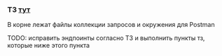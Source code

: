 ### ТЗ [тут](https://cloud.mail.ru/public/v5fZ/H5ppcvcCp/%5BMoresliv.com%5D%20Spring%20ORM%20%D0%B8%20%D1%80%D0%B0%D0%B1%D0%BE%D1%82%D0%B0%20%D0%BD%D0%B0%20%D1%81%D0%B5%D1%80%D0%B2%D0%B5%D1%80%D0%B5/%5BMoresliv.com%5D%208.%D0%A4%D0%B8%D0%BD%D0%B0%D0%BB%D1%8C%D0%BD%D1%8B%D0%B9%20%D0%BF%D1%80%D0%BE%D0%B5%D0%BA%D1%82%20%D1%81%D0%BF%D1%80%D0%B8%D0%BD%D1%82%D0%B0%2014/%5BMoresliv.com%5D%208.%D0%A4%D0%B8%D0%BD%D0%B0%D0%BB%D1%8C%D0%BD%D1%8B%D0%B9%20%D0%BF%D1%80%D0%BE%D0%B5%D0%BA%D1%82%20%D1%81%D0%BF%D1%80%D0%B8%D0%BD%D1%82%D0%B0%2014.jpg)

В корне лежат файлы коллекции запросов и окружения для Postman

TODO:
исправить эндпоинты согласно ТЗ
и выполнить пункты тз, которые ниже этого пункта